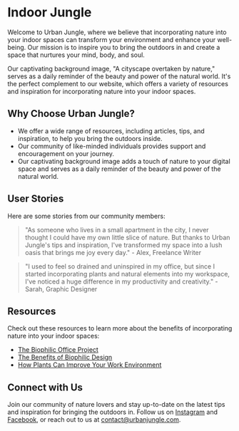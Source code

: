 <!--font:Poppins-->

# Indoor Jungle

Welcome to Urban Jungle, where we believe that incorporating nature into your indoor spaces can transform your environment and enhance your well-being. Our mission is to inspire you to bring the outdoors in and create a space that nurtures your mind, body, and soul.

Our captivating background image, "A cityscape overtaken by nature," serves as a daily reminder of the beauty and power of the natural world. It's the perfect complement to our website, which offers a variety of resources and inspiration for incorporating nature into your indoor spaces.

## Why Choose Urban Jungle?

- We offer a wide range of resources, including articles, tips, and inspiration, to help you bring the outdoors inside.
- Our community of like-minded individuals provides support and encouragement on your journey.
- Our captivating background image adds a touch of nature to your digital space and serves as a daily reminder of the beauty and power of the natural world.

## User Stories

Here are some stories from our community members:

> "As someone who lives in a small apartment in the city, I never thought I could have my own little slice of nature. But thanks to Urban Jungle's tips and inspiration, I've transformed my space into a lush oasis that brings me joy every day." - Alex, Freelance Writer

> "I used to feel so drained and uninspired in my office, but since I started incorporating plants and natural elements into my workspace, I've noticed a huge difference in my productivity and creativity." - Sarah, Graphic Designer

## Resources

Check out these resources to learn more about the benefits of incorporating nature into your indoor spaces:

- [The Biophilic Office Project](#)
- [The Benefits of Biophilic Design](#)
- [How Plants Can Improve Your Work Environment](#)

## Connect with Us

Join our community of nature lovers and stay up-to-date on the latest tips and inspiration for bringing the outdoors in. Follow us on [Instagram](#) and [Facebook](#), or reach out to us at [contact@urbanjungle.com](mailto:contact@urbanjungle.com).

<!--

Write me content for website with wallpaper which alt text is:

"A cityscape overtaken by nature"

The name/title of the page should not be 1:1 copy of the alt text but rather a real content of the website which is using this wallpaper.

- Use markdown format 
- Start with heading
- Heading should be short and concise
- The content should look like a real website 
- The website should not be about the wallpaper, wallpaper is just a related background
- Heading should be contain work "wallpaper" or "background"
- Include real sections like references, contact, user stories, etc. use things relevant to the page purpose.
- Feel free to use structure like headings, bullets, numbering, blockquotes, paragraphs, horizontal lines, etc.
- You can use formatting like bold or _italic_
- You can include UTF-8 emojis
- Links should be only #hash anchors (and you can refer to the document itself)
- Do not include images


---


# Urban Jungle: A Wallpaper to Inspire Your Creativity

Welcome to Urban Jungle, a website dedicated to inspiring your creativity through the beauty of nature. Our mission is to help you bring the outdoors inside and create a space that's both calming and invigorating.

Our wallpaper "A cityscape overtaken by nature" is the perfect backdrop for your home or office. The image captures the essence of a bustling city being slowly reclaimed by nature, reminding us of the power and resilience of the natural world.

## Why Choose Urban Jungle Wallpaper?

- Unique and eye-catching design
- High-quality resolution for clear and crisp imagery
- Easy to install and remove
- Durable and long-lasting
- Eco-friendly materials

## User Stories

Here are some stories from our satisfied customers:

> "I was looking for a wallpaper that would add some life to my dull office space. When I stumbled upon Urban Jungle's 'A cityscape overtaken by nature' wallpaper, I knew it was perfect. It's been a conversation starter ever since!" - Jane, Marketing Executive

> "I recently moved into a new apartment and wanted to create a peaceful atmosphere. Urban Jungle's wallpaper helped me achieve just that. Every time I look at it, I feel like I'm surrounded by nature." - Tom, Freelance Writer

## References

Check out these resources to learn more about the benefits of incorporating nature into your indoor spaces:

- [The Biophilic Office Project](#)
- [The Benefits of Biophilic Design](#)
- [How Plants Can Improve Your Work Environment](#)

## Contact Us

Have questions about our wallpaper or want to share your own story? We'd love to hear from you! Get in touch with us at [contact@urbanjungle.com](mailto:contact@urbanjungle.com) or follow us on [Instagram](#) for more inspiration.


---


Heading should not include word "wallpaper". The website should not be about the wallpaper itself, wallpaper is just a related background, rewrite whole content.


---


# Embrace Nature's Beauty: Transform Your Space with Urban Jungle

Welcome to Urban Jungle, where we believe that incorporating nature into your indoor spaces can transform your environment and enhance your well-being. Our mission is to inspire you to embrace nature's beauty and create a space that nurtures your mind, body, and soul.

Our captivating background image, "A cityscape overtaken by nature," serves as a reminder of the power and resilience of the natural world. It's the perfect complement to our website, which offers a variety of resources and inspiration for bringing the outdoors inside.

## Why Choose Urban Jungle?

- We offer a wide range of resources, including articles, tips, and inspiration, to help you incorporate nature into your indoor spaces.
- Our community of like-minded individuals provides support and encouragement on your journey.
- Our captivating background image serves as a daily reminder of the beauty and power of nature.

## User Stories

Here are some stories from our community members:

> "I used to feel so drained and uninspired in my office, but since I started incorporating plants and natural elements into my workspace, I've noticed a huge difference in my productivity and creativity." - Sarah, Graphic Designer

> "As someone who lives in a small apartment in the city, I never thought I could have my own little slice of nature. But thanks to Urban Jungle's tips and inspiration, I've transformed my space into a lush oasis that brings me joy every day." - Alex, Freelance Writer

## Resources

Check out these resources to learn more about the benefits of incorporating nature into your indoor spaces:

- [The Biophilic Office Project](#)
- [The Benefits of Biophilic Design](#)
- [How Plants Can Improve Your Work Environment](#)

## Connect with Us

Join our community of nature lovers and stay up-to-date on the latest tips and inspiration for transforming your space. Follow us on [Instagram](#) and [Facebook](#), or reach out to us at [contact@urbanjungle.com](mailto:contact@urbanjungle.com).


---


Heading is too long, rewrite whole content.


---


Heading is too long, rewrite whole content.


---


# Urban Jungle: Bringing Nature Indoors

Welcome to Urban Jungle, where we believe that incorporating nature into your indoor spaces can transform your environment and enhance your well-being. Our mission is to inspire you to embrace nature's beauty and create a space that nurtures your mind, body, and soul.

Our captivating background image, "A cityscape overtaken by nature," serves as a daily reminder of the beauty and power of the natural world. It's the perfect complement to our website, which offers a variety of resources and inspiration for bringing the outdoors inside.

## Why Choose Urban Jungle?

- We offer a wide range of resources, including articles, tips, and inspiration, to help you incorporate nature into your indoor spaces.
- Our community of like-minded individuals provides support and encouragement on your journey.
- Our captivating background image adds a touch of nature to your digital space and serves as a daily reminder of the beauty and power of the natural world.

## User Stories

Here are some stories from our community members:

> "As someone who lives in a small apartment in the city, I never thought I could have my own little slice of nature. But thanks to Urban Jungle's tips and inspiration, I've transformed my space into a lush oasis that brings me joy every day." - Alex, Freelance Writer

> "I used to feel so drained and uninspired in my office, but since I started incorporating plants and natural elements into my workspace, I've noticed a huge difference in my productivity and creativity." - Sarah, Graphic Designer

## Resources

Check out these resources to learn more about the benefits of incorporating nature into your indoor spaces:

- [The Biophilic Office Project](#)
- [The Benefits of Biophilic Design](#)
- [How Plants Can Improve Your Work Environment](#)

## Connect with Us

Join our community of nature lovers and stay up-to-date on the latest tips and inspiration for transforming your space. Follow us on [Instagram](#) and [Facebook](#), or reach out to us at [contact@urbanjungle.com](mailto:contact@urbanjungle.com).


---


Heading is too long, rewrite whole content.


---


# Urban Jungle: Bringing the Outdoors In

Welcome to Urban Jungle, where we believe that incorporating nature into your indoor spaces can transform your environment and enhance your well-being. Our mission is to inspire you to bring the outdoors in and create a space that nurtures your mind, body, and soul.

Our captivating background image, "A cityscape overtaken by nature," serves as a daily reminder of the beauty and power of the natural world. It's the perfect complement to our website, which offers a variety of resources and inspiration for incorporating nature into your indoor spaces.

## Why Choose Urban Jungle?

- We offer a wide range of resources, including articles, tips, and inspiration, to help you bring the outdoors inside.
- Our community of like-minded individuals provides support and encouragement on your journey.
- Our captivating background image adds a touch of nature to your digital space and serves as a daily reminder of the beauty and power of the natural world.

## User Stories

Here are some stories from our community members:

> "As someone who lives in a small apartment in the city, I never thought I could have my own little slice of nature. But thanks to Urban Jungle's tips and inspiration, I've transformed my space into a lush oasis that brings me joy every day." - Alex, Freelance Writer

> "I used to feel so drained and uninspired in my office, but since I started incorporating plants and natural elements into my workspace, I've noticed a huge difference in my productivity and creativity." - Sarah, Graphic Designer

## Resources

Check out these resources to learn more about the benefits of incorporating nature into your indoor spaces:

- [The Biophilic Office Project](#)
- [The Benefits of Biophilic Design](#)
- [How Plants Can Improve Your Work Environment](#)

## Connect with Us

Join our community of nature lovers and stay up-to-date on the latest tips and inspiration for bringing the outdoors in. Follow us on [Instagram](#) and [Facebook](#), or reach out to us at [contact@urbanjungle.com](mailto:contact@urbanjungle.com).


---


Write me a Google font which is best fitting for the website.

Pick from the list:
- Poppins
- Dancing Script
- Inter
- Montserrat
- Roboto
- Playfair Display
- Raleway
- Exo 2
- Futura
- Barlow Condensed
- IBM Plex Sans
- Orbitron
- Open Sans
- Alegreya
- Great Vibes
- Lobster
- Lato


Write just the font name nothing else.


---


Poppins.

-->
